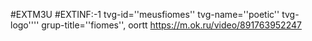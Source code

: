 #EXTM3U
#EXTINF:-1 tvg-id=''meusfiomes'' tvg-name=''poetic'' tvg-logo'''' grup-title=''fiomes'', oortt
https://m.ok.ru/video/891763952247
